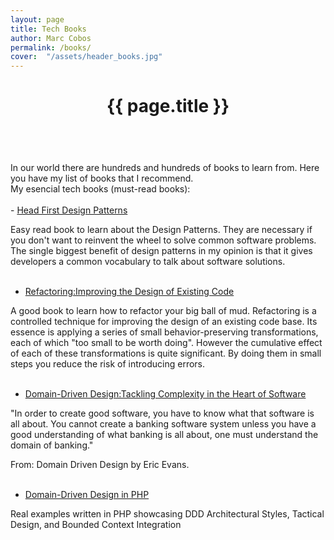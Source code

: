```yaml
---
layout: page
title: Tech Books
author: Marc Cobos
permalink: /books/
cover:  "/assets/header_books.jpg"
---
```


<div class="about-header-container {% if page.cover %}has-cover{% endif %}" {% if page.cover %}style="background-image: url({{ page.cover | prepend: site.baseurl }});"{% endif %}>
  <div class="scrim {% if page.cover %}has-cover{% endif %}">
    <header class="about-header">
      <h1 class="title">{{ page.title }}</h1>
    </header>
  </div>
</div>
<br/>
In our world there are hundreds and hundreds of books to learn from. Here you have my list of books that I recommend.
<br/>
My esencial tech books (must-read books):<br/><br/>
- <a href="https://www.amazon.es/gp/product/0596007124" target="_blank">Head First Design Patterns</a>

Easy read book to learn about the Design Patterns. They are necessary if you don't want to reinvent the wheel to solve common software problems. The single biggest benefit of design patterns in my opinion is that it gives developers a common vocabulary to talk about software solutions.<br/><br/>
- <a href="https://www.amazon.es/Refactoring-Improving-Design-Existing-Technology/dp/0201485672" target="_blank">Refactoring:Improving the Design of Existing Code</a><br/>

A good book to learn how to refactor your big ball of mud. Refactoring is a controlled technique for improving the design of an existing code base. Its essence is applying a series of small behavior-preserving transformations, each of which "too small to be worth doing". However the cumulative effect of each of these transformations is quite significant. By doing them in small steps you reduce the risk of introducing errors.<br/><br/>
- <a href="https://www.amazon.es/gp/product/0321125215" target="_blank">Domain-Driven Design:Tackling Complexity in the Heart of Software </a><br/>

"In order to create good software, you have to know what that software is all about. You cannot create a banking software system unless you have a good understanding of what banking is all about, one must understand the domain of banking."

From: Domain Driven Design by Eric Evans.<br/><br/>
- <a href="https://leanpub.com/ddd-in-php" target="_blank">Domain-Driven Design in PHP</a><br/>

Real examples written in PHP showcasing DDD Architectural Styles, Tactical Design, and Bounded Context Integration
